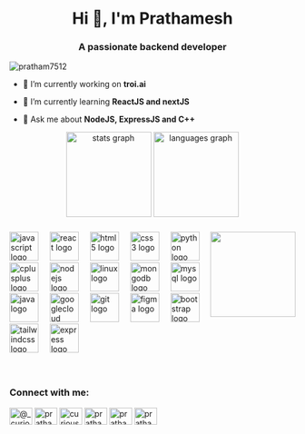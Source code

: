 <h1 align="center">Hi 👋, I'm Prathamesh</h1>
<h3 align="center">A passionate backend developer</h3>

<p align="left"> <img src="https://komarev.com/ghpvc/?username=pratham7512&label=Profile%20views&color=0e75b6&style=flat" alt="pratham7512" /> </p>

- 🔭 I’m currently working on **troi.ai**

- 🌱 I’m currently learning **ReactJS and nextJS**

- 💬 Ask me about **NodeJS, ExpressJS and C++**

<div align="center">
  <img src="https://github-readme-stats.vercel.app/api?username=pratham7512&hide_title=false&hide_rank=false&show_icons=true&include_all_commits=true&count_private=true&disable_animations=false&theme=dark&locale=en&hide_border=false&custom_title=Github%20Stats" height="150" alt="stats graph"  />
  <img src="https://github-readme-stats.vercel.app/api/top-langs?username=pratham7512&locale=en&hide_title=false&layout=compact&card_width=320&langs_count=5&theme=dark&hide_border=false&custom_title=Languages" height="150" alt="languages graph"  />
</div>

###

<img align="right" height="150" src="https://64.media.tumblr.com/d6bf8a8fa5a1f26fb07dd30beacb45dc/tumblr_pnuuztqgu71vz5npso1_540.gif"  />

###

<div align="left">
  <img src="https://cdn.jsdelivr.net/gh/devicons/devicon/icons/javascript/javascript-original.svg" height="51" alt="javascript logo"  />
  <img width="12" />
  <img src="https://cdn.jsdelivr.net/gh/devicons/devicon/icons/react/react-original.svg" height="51" alt="react logo"  />
  <img width="12" />
  <img src="https://cdn.jsdelivr.net/gh/devicons/devicon/icons/html5/html5-original.svg" height="51" alt="html5 logo"  />
  <img width="12" />
  <img src="https://cdn.jsdelivr.net/gh/devicons/devicon/icons/css3/css3-original.svg" height="51" alt="css3 logo"  />
  <img width="12" />
  <img src="https://cdn.jsdelivr.net/gh/devicons/devicon/icons/python/python-original.svg" height="51" alt="python logo"  />
  <img width="12" />
  <img src="https://cdn.jsdelivr.net/gh/devicons/devicon/icons/cplusplus/cplusplus-original.svg" height="51" alt="cplusplus logo"  />
  <img width="12" />
  <img src="https://cdn.jsdelivr.net/gh/devicons/devicon/icons/nodejs/nodejs-original.svg" height="51" alt="nodejs logo"  />
  <img width="12" />
  <img src="https://cdn.jsdelivr.net/gh/devicons/devicon/icons/linux/linux-original.svg" height="51" alt="linux logo"  />
  <img width="12" />
  <img src="https://cdn.jsdelivr.net/gh/devicons/devicon/icons/mongodb/mongodb-original.svg" height="51" alt="mongodb logo"  />
  <img width="12" />
  <img src="https://cdn.jsdelivr.net/gh/devicons/devicon/icons/mysql/mysql-original.svg" height="51" alt="mysql logo"  />
  <img width="12" />
  <img src="https://cdn.jsdelivr.net/gh/devicons/devicon/icons/java/java-original.svg" height="51" alt="java logo"  />
  <img width="12" />
  <img src="https://cdn.jsdelivr.net/gh/devicons/devicon/icons/googlecloud/googlecloud-original.svg" height="51" alt="googlecloud logo"  />
  <img width="12" />
  <img src="https://cdn.jsdelivr.net/gh/devicons/devicon/icons/git/git-original.svg" height="51" alt="git logo"  />
  <img width="12" />
  <img src="https://cdn.jsdelivr.net/gh/devicons/devicon/icons/figma/figma-original.svg" height="51" alt="figma logo"  />
  <img width="12" />
  <img src="https://cdn.jsdelivr.net/gh/devicons/devicon/icons/bootstrap/bootstrap-original.svg" height="51" alt="bootstrap logo"  />
  <img width="12" />
  <img src="https://www.vectorlogo.zone/logos/tailwindcss/tailwindcss-icon.svg" height="51" alt="tailwindcss logo"  />
  <img width="12" />
  <img src="https://cdn.jsdelivr.net/gh/devicons/devicon/icons/express/express-original.svg" height="51" alt="express logo"  />
</div>
<br>
<br>
<h3 align="left">Connect with me:</h3>
<p align="left">
<a href="https://twitter.com/@_curious09_" target="blank"><img align="center" src="https://raw.githubusercontent.com/rahuldkjain/github-profile-readme-generator/master/src/images/icons/Social/twitter.svg" alt="@_curious09_" height="30" width="40" /></a>
<a href="https://linkedin.com/in/prathamesh-desai-342594229" target="blank"><img align="center" src="https://raw.githubusercontent.com/rahuldkjain/github-profile-readme-generator/master/src/images/icons/Social/linked-in-alt.svg" alt="prathamesh-desai-342594229" height="30" width="40" /></a>
<a href="https://instagram.com/curious.js" target="blank"><img align="center" src="https://raw.githubusercontent.com/rahuldkjain/github-profile-readme-generator/master/src/images/icons/Social/instagram.svg" alt="curious.js" height="30" width="40" /></a>
<a href="https://www.codechef.com/users/prathamesh78" target="blank"><img align="center" src="https://cdn.jsdelivr.net/npm/simple-icons@3.1.0/icons/codechef.svg" alt="prathamesh78" height="30" width="40" /></a>
<a href="https://www.hackerrank.com/prathameshdesai6" target="blank"><img align="center" src="https://raw.githubusercontent.com/rahuldkjain/github-profile-readme-generator/master/src/images/icons/Social/hackerrank.svg" alt="prathameshdesai6" height="30" width="40" /></a>
<a href="https://www.leetcode.com/prathameshdesai679" target="blank"><img align="center" src="https://raw.githubusercontent.com/rahuldkjain/github-profile-readme-generator/master/src/images/icons/Social/leet-code.svg" alt="prathameshdesai679" height="30" width="40" /></a>
</p>


